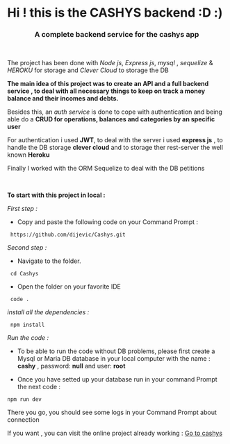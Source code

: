 # Hi ! this is the CASHYS backend :D :)

<h3 color="#fff" align="center">A complete backend service for the cashys app </h3>

 <br/>

The project has been done with _Node js_, _Express js_, _mysql_ , _sequelize_ & _HEROKU_ for storage and _Clever Cloud_ to storage the DB

**The main idea of this project was to create an API and a full backend service , to deal with all necessary things to keep on track a money balance and their incomes and debts.**

Besides this, an _auth service_ is done to cope with authentication and being able do a **CRUD for operations, balances and categories by an specific user**</p>

For authentication i used **JWT**, to deal with the server i used **express js** , to handle the DB storage **clever cloud** and to storage ther rest-server the well known **Heroku**

<p>Finally I worked with the ORM Sequelize to deal with the DB petitions</p>

  <br/>

**To start with this project in local :**

_First step :_

- Copy and paste the following code on your Command Prompt :

```
 https://github.com/dijevic/Cashys.git
```

_Second step :_

- Navigate to the folder.

```
 cd Cashys
```

- Open the folder on your favorite IDE

```
 code .

```

_install all the dependencies :_

```
 npm install
```

_Run the code :_

- To be able to run the code without DB problems, please first create a Mysql or Maria DB database in your local computer with the name : **cashy** , password: **null** and user: **root**

- Once you have setted up your database run in your command Prompt the next code :

```
npm run dev
```

There you go, you should see some logs in your Command Prompt about connection

If you want , you can visit the online project already working :
[Go to cashys](https://cashys.netlify.app/)
